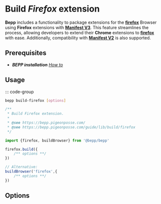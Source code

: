 # Build _Firefox_ extension

**Bepp** includes a functionality to package extensions for the [**firefox**](https://www.mozilla.org/firefox) Browser using **Firefox** extensions with [**Manifest V3**](https://extensionworkshop.com/documentation/develop/manifest-v3-migration-guide). This feature streamlines the process, allowing developers to extend their **Chrome** extensions to [**firefox**](https://www.mozilla.org/firefox) with ease.
Additionally, compatibility with [**Manifest V2**](https://developer.mozilla.org/docs/Mozilla/Add-ons/WebExtensions/manifest.json) is also supported.

## Prerequisites

- **__BEPP_ installation_** [_How to_](/guide/lib#installation)

## Usage

::: code-group

```bash
bepp build-firefox [options]
```

```js
/**
 * Build Firefox extension.
 * 
 * @see https://bepp.pigeonposse.com/
 * @see https://bepp.pigeonposse.com/guide/lib/build/firefox
 */

import {firefox, buildBrowser} from '@bepp/bepp'

firefox.build({
    /** options **/
})

// Alternative:
buildBrowser('firefox',{
    /** options **/
})
```

## Options

<!--@include: ../../partials/build-browser-firefox-input.md-->
<!--@include: ../../partials/build-browser-firefox-input-2.md-->
<!--@include: ../../../partials/build-browser-shared.md-->
<!--@include: ../../../partials/options-shared.md-->
